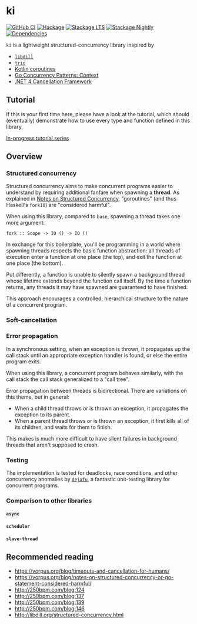 # ki

[![GitHub CI](https://github.com/mitchellwrosen/ki/workflows/CI/badge.svg)](https://github.com/mitchellwrosen/ki/actions)
[![Hackage](https://img.shields.io/hackage/v/ki.svg?label=ki&logo=haskell)](https://hackage.haskell.org/package/ki-0/candidate)
[![Stackage LTS](https://stackage.org/package/ki/badge/lts)](https://www.stackage.org/lts/package/ki)
[![Stackage Nightly](https://stackage.org/package/ki/badge/nightly)](https://www.stackage.org/nightly/package/ki)
[![Dependencies](https://img.shields.io/hackage-deps/v/ki)](https://packdeps.haskellers.com/reverse/ki)


`ki` is a lightweight structured-concurrency library inspired by

* [`libdill`](http://libdill.org/)
* [`trio`](https://github.com/python-trio/trio)
* [Kotlin coroutines](https://kotlinlang.org/docs/reference/coroutines-overview.html)
* [Go Concurrency Patterns: Context](https://blog.golang.org/context)
* [.NET 4 Cancellation Framework](https://devblogs.microsoft.com/pfxteam/net-4-cancellation-framework/)

## Tutorial

If this is your first time here, please have a look at the tutorial, which
should (eventually) demonstrate how to use every type and function defined in
this library.

[In-progress tutorial series](tutorial/01.md)

## Overview

### Structured concurrency

Structured concurrency aims to make concurrent programs easier to understand by
requiring additional fanfare when spawning a __thread__. As explained in
[Notes on Structured Concurrency](https://vorpus.org/blog/notes-on-structured-concurrency-or-go-statement-considered-harmful/),
"goroutines" (and thus Haskell's `forkIO`) are "considered harmful".

When using this library, compared to `base`, spawning a thread takes one more
argument:

```
fork :: Scope -> IO () -> IO ()
```

In exchange for this boilerplate, you'll be programming in a world where
spawning threads respects the basic function abstraction: all threads of
execution enter a function at one place (the top), and exit the function at one
place (the bottom).

Put differently, a function is unable to silently spawn a background thread
whose lifetime extends beyond the function call itself. By the time a function
returns, any threads it may have spawned are guaranteed to have finished.

This approach encourages a controlled, hierarchical structure to the nature of a
concurrent program.

### Soft-cancellation

### Error propagation

In a synchronous setting, when an exception is thrown, it propagates up the call
stack until an appropriate exception handler is found, or else the entire
program exits.

When using this library, a concurrent program behaves similarly, with the call
stack the call stack generalized to a "call tree".

Error propagation between threads is bidirectional. There are variations on this
theme, but in general:

  * When a child thread throws or is thrown an exception, it propagates the
    exception to its parent.
  * When a parent thread throws or is thrown an exception, it first kills all of
    its children, and waits for them to finish.

This makes is much more difficult to have silent failures in background threads
that aren't supposed to crash.

### Testing

The implementation is tested for deadlocks, race conditions, and other concurrency anomalies by
[`dejafu`](http://hackage.haskell.org/package/dejafu), a fantastic unit-testing library for concurrent programs.

### Comparison to other libraries

#### `async`

#### `scheduler`

#### `slave-thread`

## Recommended reading

  * https://vorpus.org/blog/timeouts-and-cancellation-for-humans/
  * https://vorpus.org/blog/notes-on-structured-concurrency-or-go-statement-considered-harmful/
  * http://250bpm.com/blog:124
  * http://250bpm.com/blog:137
  * http://250bpm.com/blog:139
  * http://250bpm.com/blog:146
  * http://libdill.org/structured-concurrency.html
